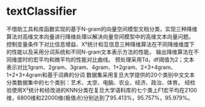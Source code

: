 # textClassifier
不借助工具和库函数实现的基于N-gram的向量空间模型文档分类，实现三种降维算法对高维文本向量进行降维处理以解决向量空间模型中的高维文本向量问题。
控制变量条件下对比信息增益、X²统计和互信息三种降维算法在不同降维维度下的性能以及采用分词系统和不同N-gram文本表示方法的性能，
输出降维算法在不同维度时的宏平均和微平均的性能对比曲线。
预处理采用Td，df阈值为2；文本表示对比1gram、2gram、3gram、4gram、1+2gram、2+3+4gram、1+2+3+4gram和基于词典的分词
数据集采用复旦大学提供的20个类别中文文本分类数据集中的七个类别：艺术、太空、电脑、农业、经济、政治、体育。
经检验使用X²统计和经改进的KNN分类在复旦大学语料库的七个类上F1宏平均在2100维，6800维和22000维(极值点)分别达到了95.413%，95.757%，95.979%。
